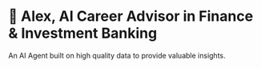 # 💬 Alex, AI Career Advisor in Finance & Investment Banking

An AI Agent built on high quality data to provide valuable insights.
